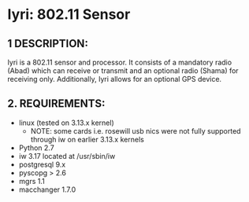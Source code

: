 # Iyri: 802.11 Sensor

## 1 DESCRIPTION:
Iyri is a 802.11 sensor and processor. It consists of a mandatory radio (Abad) which can receive or transmit and an optional radio (Shama) for receiving only. Additionally, Iyri allows for an optional GPS device. 

## 2. REQUIREMENTS: 
 * linux (tested on 3.13.x kernel)
   - NOTE: some cards i.e. rosewill usb nics were not fully supported through iw
     on earlier 3.13.x kernels
 * Python 2.7
 * iw 3.17 located at /usr/sbin/iw
 * postgresql 9.x
 * pyscopg > 2.6
 * mgrs 1.1
 * macchanger 1.7.0
